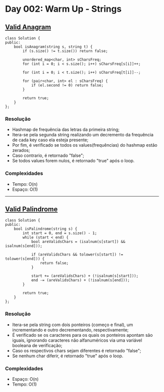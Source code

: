 # Day 002: Warm Up - Strings

## [Valid Anagram](https://leetcode.com/problems/valid-anagram/)
```cpp=
class Solution {
public:
    bool isAnagram(string s, string t) {
        if (s.size() != t.size()) return false;
        
        unordered_map<char, int> sCharsFreq;
        for (int i = 0; i < s.size(); i++) sCharsFreq[s[i]]++;
        
        for (int i = 0; i < t.size(); i++) sCharsFreq[t[i]]--;
        
        for (pair<char, int> el : sCharsFreq) {
            if (el.second != 0) return false;
        }
        
        return true;
    }
};
```

### Resolução
* Hashmap de frequência das letras da primeira string;
* Itera-se pela segunda string realizando um decremento da frequência de cada key caso ela esteja presente;
* Por fim, é verificado se todos os values(frequências) do hashmap estão zerados;
* Caso contrario, é retornado "false";
* Se todos values forem nulos, é retornado "true" após o loop.

### Complexidades
* Tempo: O(n)
* Espaço: O(1)

---

## [Valid Palindrome](https://leetcode.com/problems/valid-palindrome/)
```cpp=
class Solution {
public:
    bool isPalindrome(string s) {
        int start = 0, end = s.size() - 1;
        while (start < end) {
            bool areValidsChars = (isalnum(s[start]) && isalnum(s[end]));
            
            if (areValidsChars && tolower(s[start]) != tolower(s[end])) {
                return false;
            }
            
            start += (areValidsChars) + (!isalnum(s[start]));
            end -= (areValidsChars) + (!isalnum(s[end]));
        }
        
        return true;
    }
};
```

### Resolução
* Itera-se pela string com dois ponteiros (começo e final), um incrementando e outro decrementando, respectivamente;
* É verificado se os caracteres para os quais os ponteiros apontam são iguais, ignorando caracteres não alfanuméricos via uma variável booleana de verificação;
* Caso os respectivos chars sejam diferentes é retornado "false";
* Se nenhum char diferir, é retornado "true" após o loop.

### Complexidades
* Espaço: O(n)
* Tempo: O(1)